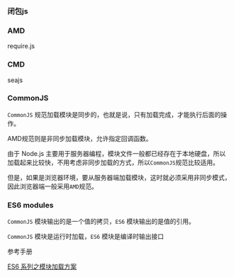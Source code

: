 ### 闭包js

### AMD

require.js

### CMD

seajs

### CommonJS

`CommonJS` 规范加载模块是同步的，也就是说，只有加载完成，才能执行后面的操作。

AMD规范则是非同步加载模块，允许指定回调函数。

由于 Node.js 主要用于服务器编程，模块文件一般都已经存在于本地硬盘，所以加载起来比较快，不用考虑非同步加载的方式，所以` CommonJS `规范比较适用。

但是，如果是浏览器环境，要从服务器端加载模块，这时就必须采用非同步模式，因此浏览器端一般采用` AMD `规范。


### ES6 modules

`CommonJS` 模块输出的是一个值的拷贝，`ES6` 模块输出的是值的引用。

`CommonJS` 模块是运行时加载，`ES6` 模块是编译时输出接口

参考手册

[ES6 系列之模块加载方案](https://github.com/mqyqingfeng/Blog/issues/108)